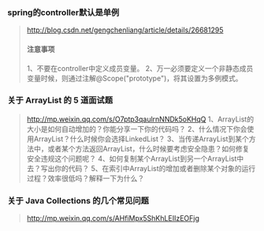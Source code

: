 ### spring的controller默认是单例
> http://blog.csdn.net/gengchenliang/article/details/26681295
> #### 注意事项
> 1、不要在controller中定义成员变量。
> 2、万一必须要定义一个非静态成员变量时候，则通过注解@Scope("prototype")，将其设置为多例模式。
### 关于 ArrayList 的 5 道面试题
> http://mp.weixin.qq.com/s/O7ptp3qaulrnNNDk5oKHqQ
> 1、ArrayList的大小是如何自动增加的？你能分享一下你的代码吗？
> 2、什么情况下你会使用ArrayList？什么时候你会选择LinkedList？
> 3、当传递ArrayList到某个方法中，或者某个方法返回ArrayList，什么时候要考虑安全隐患？如何修复安全违规这个问题呢？
> 4、如何复制某个ArrayList到另一个ArrayList中去？写出你的代码？
> 5、在索引中ArrayList的增加或者删除某个对象的运行过程？效率很低吗？解释一下为什么？
### 关于 Java Collections 的几个常见问题
> http://mp.weixin.qq.com/s/AHfiMpx5ShKhLEIIzEOFjg